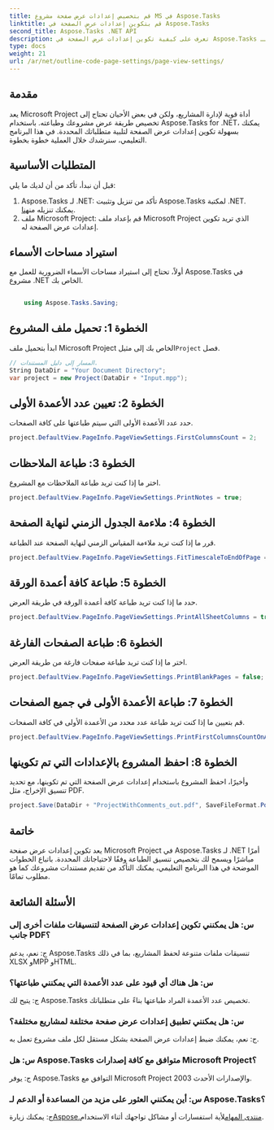```yaml
---
title: قم بتخصيص إعدادات عرض صفحة مشروع MS في Aspose.Tasks
linktitle: قم بتكوين إعدادات عرض الصفحة في Aspose.Tasks
second_title: Aspose.Tasks .NET API
description: تعرف على كيفية تكوين إعدادات عرض الصفحة في Aspose.Tasks لـ .NET لتخصيص تنسيق الطباعة لمستندات Microsoft Project الخاصة بك.
type: docs
weight: 21
url: /ar/net/outline-code-page-settings/page-view-settings/
---
```

## مقدمة
يعد Microsoft Project أداة قوية لإدارة المشاريع، ولكن في بعض الأحيان تحتاج إلى تخصيص طريقة عرض مشروعك وطباعته. باستخدام Aspose.Tasks for .NET، يمكنك بسهولة تكوين إعدادات عرض الصفحة لتلبية متطلباتك المحددة. في هذا البرنامج التعليمي، سنرشدك خلال العملية خطوة بخطوة.
## المتطلبات الأساسية
قبل أن نبدأ، تأكد من أن لديك ما يلي:
1.  Aspose.Tasks لـ .NET: تأكد من تنزيل وتثبيت Aspose.Tasks لمكتبة .NET. يمكنك تنزيله من[هنا](https://releases.aspose.com/tasks/net/).
2. ملف Microsoft Project: قم بإعداد ملف Microsoft Project الذي تريد تكوين إعدادات عرض الصفحة له.

## استيراد مساحات الأسماء
أولاً، تحتاج إلى استيراد مساحات الأسماء الضرورية للعمل مع Aspose.Tasks في مشروع .NET الخاص بك.
```csharp
    
    using Aspose.Tasks.Saving;
```
## الخطوة 1: تحميل ملف المشروع
 ابدأ بتحميل ملف Microsoft Project الخاص بك إلى مثيل`Project` فصل.
```csharp
// المسار إلى دليل المستندات.
String DataDir = "Your Document Directory";
var project = new Project(DataDir + "Input.mpp");
```
## الخطوة 2: تعيين عدد الأعمدة الأولى
حدد عدد الأعمدة الأولى التي سيتم طباعتها على كافة الصفحات.
```csharp
project.DefaultView.PageInfo.PageViewSettings.FirstColumnsCount = 2;
```
## الخطوة 3: طباعة الملاحظات
اختر ما إذا كنت تريد طباعة الملاحظات مع المشروع.
```csharp
project.DefaultView.PageInfo.PageViewSettings.PrintNotes = true;
```
## الخطوة 4: ملاءمة الجدول الزمني لنهاية الصفحة
قرر ما إذا كنت تريد ملاءمة المقياس الزمني لنهاية الصفحة عند الطباعة.
```csharp
project.DefaultView.PageInfo.PageViewSettings.FitTimescaleToEndOfPage = true;
```
## الخطوة 5: طباعة كافة أعمدة الورقة
حدد ما إذا كنت تريد طباعة كافة أعمدة الورقة في طريقة العرض.
```csharp
project.DefaultView.PageInfo.PageViewSettings.PrintAllSheetColumns = true;
```
## الخطوة 6: طباعة الصفحات الفارغة
اختر ما إذا كنت تريد طباعة صفحات فارغة من طريقة العرض.
```csharp
project.DefaultView.PageInfo.PageViewSettings.PrintBlankPages = false;
```
## الخطوة 7: طباعة الأعمدة الأولى في جميع الصفحات
قم بتعيين ما إذا كنت تريد طباعة عدد محدد من الأعمدة الأولى في كافة الصفحات.
```csharp
project.DefaultView.PageInfo.PageViewSettings.PrintFirstColumnsCountOnAllPages = true;
```
## الخطوة 8: احفظ المشروع بالإعدادات التي تم تكوينها
وأخيرًا، احفظ المشروع باستخدام إعدادات عرض الصفحة التي تم تكوينها، مع تحديد تنسيق الإخراج، مثل PDF.
```csharp
project.Save(DataDir + "ProjectWithComments_out.pdf", SaveFileFormat.Pdf);
```

## خاتمة
يعد تكوين إعدادات عرض صفحة Microsoft Project في Aspose.Tasks لـ .NET أمرًا مباشرًا ويسمح لك بتخصيص تنسيق الطباعة وفقًا لاحتياجاتك المحددة. باتباع الخطوات الموضحة في هذا البرنامج التعليمي، يمكنك التأكد من تقديم مستندات مشروعك كما هو مطلوب تمامًا.
## الأسئلة الشائعة
### س: هل يمكنني تكوين إعدادات عرض الصفحة لتنسيقات ملفات أخرى إلى جانب PDF؟
ج: نعم، يدعم Aspose.Tasks تنسيقات ملفات متنوعة لحفظ المشاريع، بما في ذلك XLSX وMPP وHTML.
### س: هل هناك أي قيود على عدد الأعمدة التي يمكنني طباعتها؟
ج: يتيح لك Aspose.Tasks تخصيص عدد الأعمدة المراد طباعتها بناءً على متطلباتك.
### س: هل يمكنني تطبيق إعدادات عرض صفحة مختلفة لمشاريع مختلفة؟
ج: نعم، يمكنك ضبط إعدادات عرض الصفحة بشكل مستقل لكل ملف مشروع تعمل به.
### س: هل Aspose.Tasks متوافق مع كافة إصدارات Microsoft Project؟
ج: يوفر Aspose.Tasks التوافق مع Microsoft Project 2003 والإصدارات الأحدث.
### س: أين يمكنني العثور على مزيد من المساعدة أو الدعم لـ Aspose.Tasks؟
 ج: يمكنك زيارة[Aspose.منتدى المهام](https://forum.aspose.com/c/tasks/15)لأية استفسارات أو مشاكل تواجهك أثناء الاستخدام.